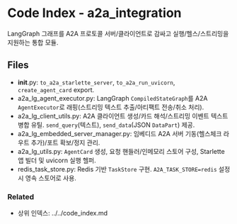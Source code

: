 # Code Index - a2a_integration

LangGraph 그래프를 A2A 프로토콜 서버/클라이언트로 감싸고 실행/헬스/스트리밍을 지원하는 통합 모듈.

## Files

- __init__.py: `to_a2a_starlette_server`, `to_a2a_run_uvicorn`, `create_agent_card` export.
- a2a_lg_agent_executor.py: LangGraph `CompiledStateGraph`를 A2A `AgentExecutor`로 래핑(스트리밍 텍스트 추출/아티팩트 전송/취소 처리).
- a2a_lg_client_utils.py: A2A 클라이언트 생성/카드 해석/스트리밍 이벤트 텍스트 병합 유틸. `send_query`(텍스트), `send_data`(JSON `DataPart`) 제공.
- a2a_lg_embedded_server_manager.py: 임베디드 A2A 서버 기동(헬스체크 라우트 추가)/포트 확보/정지 관리.
- a2a_lg_utils.py: `AgentCard` 생성, 요청 핸들러/인메모리 스토어 구성, Starlette 앱 빌더 및 uvicorn 실행 헬퍼.
- redis_task_store.py: Redis 기반 `TaskStore` 구현. `A2A_TASK_STORE=redis` 설정 시 영속 스토어로 사용.

### Related

- 상위 인덱스: ../../code_index.md

